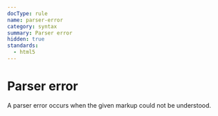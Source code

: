 ```yaml
---
docType: rule
name: parser-error
category: syntax
summary: Parser error
hidden: true
standards:
  - html5
---
```


# Parser error

A parser error occurs when the given markup could not be understood.
